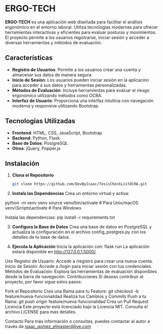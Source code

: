 # ERGO-TECH

**ERGO-TECH** es una aplicación web diseñada para facilitar el análisis ergonómico en el entorno laboral. Utiliza tecnologías modernas para ofrecer herramientas interactivas y eficientes para evaluar posturas y movimientos. El proyecto permite a los usuarios registrarse, iniciar sesión y acceder a diversas herramientas y métodos de evaluación.

## Características

- **Registro de Usuarios**: Permite a los usuarios crear una cuenta y almacenar sus datos de manera segura.
- **Inicio de Sesión**: Los usuarios pueden iniciar sesión en la aplicación para acceder a sus datos y herramientas personalizadas.
- **Métodos de Evaluación**: Incluye herramientas para evaluar el riesgo ergonómico utilizando métodos como OCRA.
- **Interfaz de Usuario**: Proporciona una interfaz intuitiva con navegación moderna y responsive utilizando Bootstrap.

## Tecnologías Utilizadas

- **Frontend**: HTML, CSS, JavaScript, Bootstrap
- **Backend**: Python, Flask
- **Base de Datos**: PostgreSQL
- **Otros**: jQuery, Popper.js

## Instalación

1. **Clona el Repositorio**

   ```bash
   git clone https://github.com/DevByIsaac/TesisCheckListOCRA.git

2. **Instala las Dependencias**
Crea un entorno virtual y activa:

python -m venv venv
source venv/bin/activate  # Para Unix/macOS
venv\Scripts\activate     # Para Windows

Instala las dependencias:
pip install -r requirements.txt

3. **Configura la Base de Datos**
Crea una base de datos en PostgreSQL y actualiza la configuración en el archivo config_postgres.py con los detalles de tu base de datos.

4. **Ejecuta la Aplicación**
Inicia la aplicación con:
flask run
La aplicación estará disponible en http://127.0.0.1:5000/.

Uso
Registro de Usuario: Accede a /registro para crear una nueva cuenta.
Inicio de Sesión: Accede a /login para iniciar sesión con tus credenciales.
Métodos de Evaluación: Explora las herramientas de evaluación disponibles desde la barra de navegación.
Contribuciones
Si deseas contribuir al proyecto, por favor sigue estos pasos:

Fork el Repositorio
Crea una Rama para tu Feature: git checkout -b feature/nueva-funcionalidad
Realiza tus Cambios y Commits
Push a tu Rama: git push origin feature/nueva-funcionalidad
Crea un Pull Request
Licencia
Este proyecto está licenciado bajo la Licencia MIT. Consulta el archivo LICENSE para más detalles.

Contacto
Para más información o consultas, puedes contactar al autor a través de isaac_gomez_elmaster@live.com

